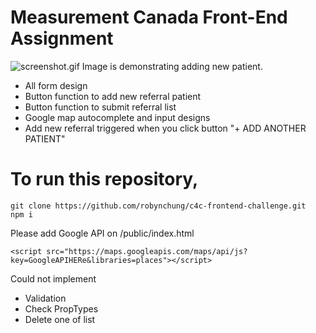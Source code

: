 
# Measurement Canada Front-End Assignment

![screenshot.gif](https://github.com/robynchung/c4c-frontend-challenge/blob/master/screenshot.gif?raw=true)
Image is demonstrating adding new patient. 

- All form design
- Button function to add new referral patient
- Button function to submit referral list
- Google map autocomplete and input designs
- Add new referral triggered when you click button "+ ADD ANOTHER PATIENT"


# To run this repository,
    git clone https://github.com/robynchung/c4c-frontend-challenge.git
    npm i 
    


Please add Google API on /public/index.html

    <script src="https://maps.googleapis.com/maps/api/js?key=GoogleAPIHERe&libraries=places"></script>

Could not implement 

- Validation
- Check PropTypes
- Delete one of list
